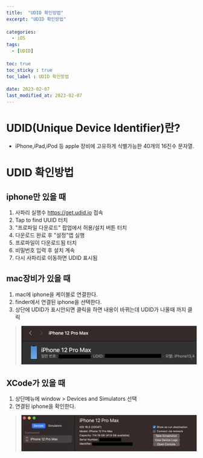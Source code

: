 ```yaml
---
title:  "UDID 확인방법"
excerpt: "UDID 확인방법"

categories:
  - iOS
tags:
  - [UDID]

toc: true
toc_sticky : true
toc_label : UDID 확인방법

date: 2023-02-07
last_modified_at: 2023-02-07
---
```


# UDID(Unique Device Identifier)란?
- iPhone,iPad,iPod 등 apple 장비에 고유하게 식별가능한 40개의 16진수 문자열.

# UDID 확인방법

## iphone만 있을 때

1. 사파리 실행수 https://get.udid.io 접속
2. Tap to find UUID 터치
3. "프로파일 다운로드" 팝업에서 허용/설치 버튼 터치
4. 다운로드 완료 후 "설정"앱 실행
5. 프로파일이 다운로드됨 터치
6. 비밀번호 입력 후 설치 계속
7. 다시 사파리로 이동하면 UDID 표시됨

## mac장비가 있을 때

1. mac에 iphone을 케이블로 연결한다.
2. finder에서 연결된 iphone을 선택한다.
3. 상단에 UDID가 표시안되면 클릭을 하면 내용이 바뀌는데 UDID가 나올때 까지 클릭

> ![Image Alt UDID1](/assets/img/contents/udid/udid1.png)

## XCode가 있을 때

1. 상단메뉴에 window > Devices and Simulators 선택
2. 연결된 iphone을 확인한다.

> ![Image Alt UDID2](/assets/img/contents/udid/udid2.png)